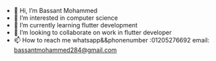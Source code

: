 - 👋 Hi, I’m  Bassant Mohammed 
- 👀 I’m interested in computer science 
- 🌱 I’m currently learning flutter development 
- 💞️ I’m looking to collaborate on work in flutter developer 
- 📫 How to reach me
          whatsapp&&phonenumber :01205276692
          email: bassantmohammed284@gmail.com


<!---
Bassant129/Bassant129 is a ✨ special ✨ repository because its `README.md` (this file) appears on your GitHub profile.
You can click the Preview link to take a look at your changes.
--->
